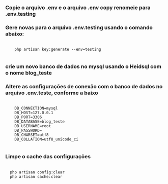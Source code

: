 ### Copie o arquivo .env e o arquivo .env copy renomeie para .env.testing   

### Gere novas para o arquivo .env.testing usando o comando abaixo:

<pre class="language-php">
  <code class="language-php">
	php artisan key:generate --env=testing
  </code>
</pre>


### crie um novo banco de dados no mysql usando o Heidsql com o nome blog_teste
### Altere as configurações de conexão com o banco de dados no arquivo .env.teste, conforme a baixo
<pre class="language-php">
  <code class="language-php">
	DB_CONNECTION=mysql
	DB_HOST=127.0.0.1
	DB_PORT=3306
	DB_DATABASE=blog_teste
	DB_USERNAME=root
	DB_PASSWORD=
	DB_CHARSET=utf8
	DB_COLLATION=utf8_unicode_ci
  </code>
</pre>


### Limpe o cache das configurações 
<pre class="language-php">
  <code class="language-php">
  php artisan config:clear
  php artisan cache:clear
  </code>
</pre>






